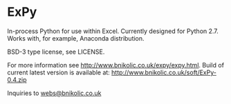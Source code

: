 ExPy
====

In-process Python for use within Excel. Currently designed for Python
2.7. Works with, for example, Anaconda distribution.

BSD-3 type license, see LICENSE.

For more information see
http://www.bnikolic.co.uk/expy/expy.html. Build of current latest
version is available at: http://www.bnikolic.co.uk/soft/ExPy-0.4.zip

Inquiries to webs@bnikolic.co.uk

